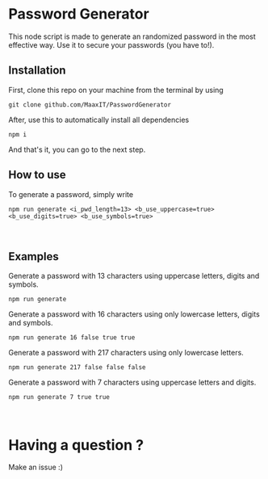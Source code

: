 # Password Generator
This node script is made to generate an randomized password in the most effective way.
Use it to secure your passwords (you have to!).

## Installation
First, clone this repo on your machine from the terminal by using
```
git clone github.com/MaaxIT/PasswordGenerator
```

After, use this to automatically install all dependencies
```
npm i
```
And that's it, you can go to the next step.
<br>

## How to use 
To generate a password, simply write
```
npm run generate <i_pwd_length=13> <b_use_uppercase=true> <b_use_digits=true> <b_use_symbols=true>
```
<br>

## Examples

Generate a password with 13 characters using uppercase letters, digits and symbols.
```
npm run generate
```

Generate a password with 16 characters using only lowercase letters, digits and symbols.
```
npm run generate 16 false true true
```

Generate a password with 217 characters using only lowercase letters.
```
npm run generate 217 false false false
```

Generate a password with 7 characters using uppercase letters and digits.
```
npm run generate 7 true true
```
<br>

# Having a question ?
Make an issue :)
